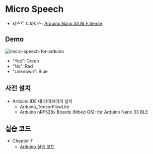 # Micro Speech

- 테스트 디바이스: [Arduino Nano 33 BLE Sense](https://store.arduino.cc/usa/nano-33-ble-sense)

## Demo

![micro-speech-for-arduino](micro-speech-arduino.gif)

- "Yes": Green
- "No": Red
- "Unknown": Blue

## 사전 설치

- Arduino IDE 내 라이브러리 설치
    - Arduino_TensorFlowLite
    - Arduino nRF528x Boards (Mbed OS): for Arduino Nano 33 BLE

## 실습 코드

- Chapter 7
    - [Arduino 실습 코드](arduino)